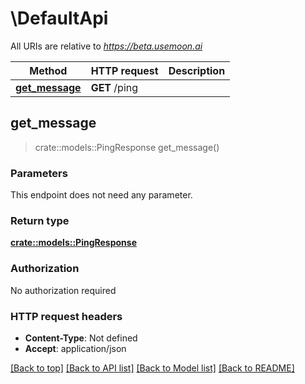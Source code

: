 # \DefaultApi

All URIs are relative to *https://beta.usemoon.ai*

Method | HTTP request | Description
------------- | ------------- | -------------
[**get_message**](DefaultApi.md#get_message) | **GET** /ping | 



## get_message

> crate::models::PingResponse get_message()


### Parameters

This endpoint does not need any parameter.

### Return type

[**crate::models::PingResponse**](PingResponse.md)

### Authorization

No authorization required

### HTTP request headers

- **Content-Type**: Not defined
- **Accept**: application/json

[[Back to top]](#) [[Back to API list]](../README.md#documentation-for-api-endpoints) [[Back to Model list]](../README.md#documentation-for-models) [[Back to README]](../README.md)

